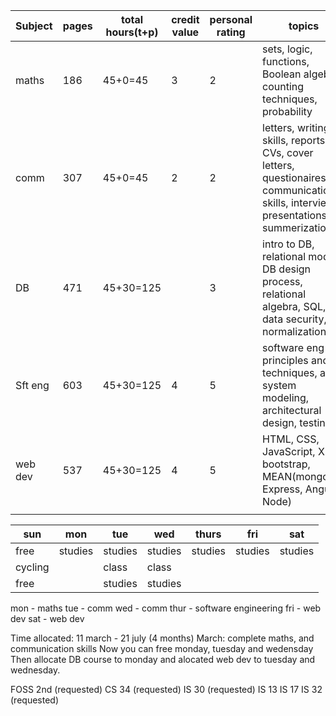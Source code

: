
| Subject | pages | total hours(t+p) | credit value | personal rating | topics                                                                                                                               | completing sequesnce | days |
| ------- | ----- | ---------------- | ------------ | --------------- | ------------------------------------------------------------------------------------------------------------------------------------ | -------------------- | ---- |
| maths   | 186   | 45+0=45          | 3            | 2               | sets, logic, functions, Boolean algebra, counting techniques, probability                                                            | 1                    |      |
| comm    | 307   | 45+0=45          | 2            | 2               | letters, writing skills, reports, CVs, cover letters, questionaires, communication skills, interviews, presentations, summerizations | 1                    |      |
| DB      | 471   | 45+30=125        |              | 3               | intro to DB, relational model, DB design process, relational algebra, SQL, data security, normalization                              | 2                    |      |
| Sft eng | 603   | 45+30=125        | 4            | 5               | software eng principles and techniques, agile, system modeling, architectural design, testing                                        | 2                    |      |
| web dev | 537   | 45+30=125        | 4            | 5               | HTML, CSS, JavaScript, XML, bootstrap, MEAN(mongoDB, Express, Angular, Node)                                                         | 2                    |      |
|         |       |                  |              |                 |                                                                                                                                      |                      |      |

| sun     | mon     | tue     | wed     | thurs   | fri     | sat     |
| ------- | ------- | ------- | ------- | ------- | ------- | ------- |
| free    | studies | studies | studies | studies | studies | studies |
| cycling |         | class   | class   |         |         |         |
| free    |         | studies | studies |         |         |         |
mon - maths
tue - comm
wed - comm
thur - software engineering
fri - web dev
sat - web dev

Time allocated: 11 march - 21 july (4 months)
March: complete maths, and communication skills
Now you can free monday, tuesday and wedensday
Then allocate DB course to monday and alocated web dev to tuesday and wednesday.

FOSS 2nd (requested)
CS 34 (requested)
IS 30 (requested)
IS 13
IS 17
IS 32 (requested)


